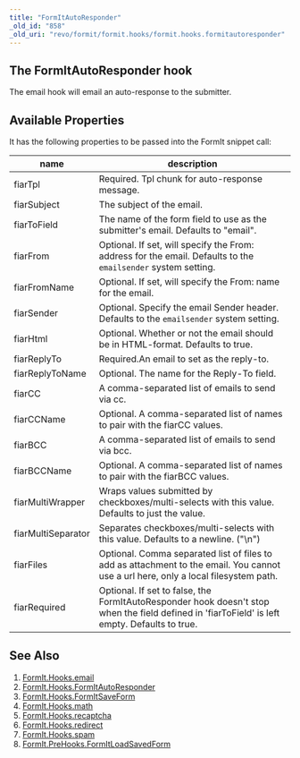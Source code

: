```yaml
---
title: "FormItAutoResponder"
_old_id: "858"
_old_uri: "revo/formit/formit.hooks/formit.hooks.formitautoresponder"
---
```


## The FormItAutoResponder hook

 The email hook will email an auto-response to the submitter.

## Available Properties

 It has the following properties to be passed into the FormIt snippet call:

 | name               | description                                                                                                                                   |
 | ------------------ | --------------------------------------------------------------------------------------------------------------------------------------------- |
 | fiarTpl            | Required. Tpl chunk for auto-response message.                                                                                                |
 | fiarSubject        | The subject of the email.                                                                                                                     |
 | fiarToField        | The name of the form field to use as the submitter's email. Defaults to "email".                                                              |
 | fiarFrom           | Optional. If set, will specify the From: address for the email. Defaults to the `emailsender` system setting.                                 |
 | fiarFromName       | Optional. If set, will specify the From: name for the email.                                                                                  |
 | fiarSender         | Optional. Specify the email Sender header. Defaults to the `emailsender` system setting.                                                      |
 | fiarHtml           | Optional. Whether or not the email should be in HTML-format. Defaults to true.                                                                |
 | fiarReplyTo        | Required.An email to set as the reply-to.                                                                                                     |
 | fiarReplyToName    | Optional. The name for the Reply-To field.                                                                                                    |
 | fiarCC             | A comma-separated list of emails to send via cc.                                                                                              |
 | fiarCCName         | Optional. A comma-separated list of names to pair with the fiarCC values.                                                                     |
 | fiarBCC            | A comma-separated list of emails to send via bcc.                                                                                             |
 | fiarBCCName        | Optional. A comma-separated list of names to pair with the fiarBCC values.                                                                    |
 | fiarMultiWrapper   | Wraps values submitted by checkboxes/multi-selects with this value. Defaults to just the value.                                               |
 | fiarMultiSeparator | Separates checkboxes/multi-selects with this value. Defaults to a newline. ("\\n")                                                            |
 | fiarFiles          | Optional. Comma separated list of files to add as attachment to the email. You cannot use a url here, only a local filesystem path.           |
 | fiarRequired       | Optional. If set to false, the FormItAutoResponder hook doesn't stop when the field defined in 'fiarToField' is left empty. Defaults to true. |

## See Also

1. [FormIt.Hooks.email](/extras/formit/formit.hooks/formit.hooks.email)
2. [FormIt.Hooks.FormItAutoResponder](/extras/formit/formit.hooks/formit.hooks.formitautoresponder)
3. [FormIt.Hooks.FormItSaveForm](http://rtfm.modx.com/extras/revo/formit/formit.hooks/formit.hooks.formitsaveform)
4. [FormIt.Hooks.math](/extras/formit/formit.hooks/formit.hooks.math)
5. [FormIt.Hooks.recaptcha](/extras/formit/formit.hooks/formit.hooks.recaptcha)
6. [FormIt.Hooks.redirect](/extras/formit/formit.hooks/formit.hooks.redirect)
7. [FormIt.Hooks.spam](/extras/formit/formit.hooks/formit.hooks.spam)
8. [FormIt.PreHooks.FormItLoadSavedForm](https://docs.modx.com/extras/revo/formit/formit.hooks/formit.prehooks.formitloadsavedform)